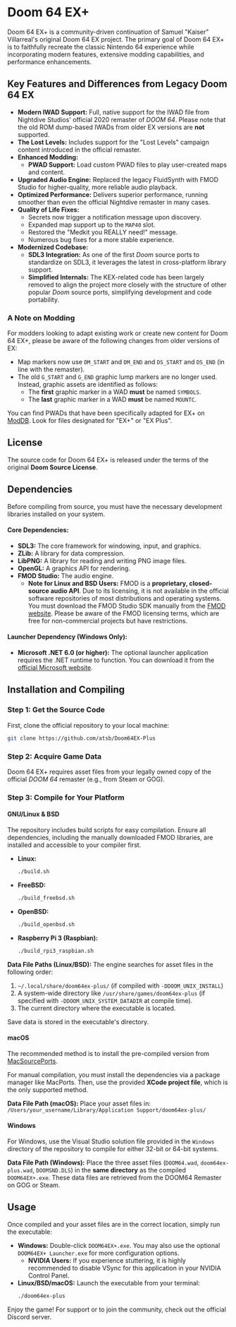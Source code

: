 # Doom 64 EX+

Doom 64 EX+ is a community-driven continuation of Samuel "Kaiser" Villarreal's original Doom 64 EX project. The primary goal of Doom 64 EX+ is to faithfully recreate the classic Nintendo 64 experience while incorporating modern features, extensive modding capabilities, and performance enhancements.

## Key Features and Differences from Legacy Doom 64 EX

* **Modern IWAD Support:** Full, native support for the IWAD file from Nightdive Studios' official 2020 remaster of *DOOM 64*. Please note that the old ROM dump-based IWADs from older EX versions are **not** supported.
* **The Lost Levels:** Includes support for the "Lost Levels" campaign content introduced in the official remaster.
* **Enhanced Modding:**
    * **PWAD Support:** Load custom PWAD files to play user-created maps and content.
* **Upgraded Audio Engine:** Replaced the legacy FluidSynth with FMOD Studio for higher-quality, more reliable audio playback.
* **Optimized Performance:** Delivers superior performance, running smoother than even the official Nightdive remaster in many cases.
* **Quality of Life Fixes:**
    * Secrets now trigger a notification message upon discovery.
    * Expanded map support up to the `MAP40` slot.
    * Restored the "Medkit you REALLY need!" message.
    * Numerous bug fixes for a more stable experience.
* **Modernized Codebase:**
    * **SDL3 Integration:** As one of the first *Doom* source ports to standardize on SDL3, it leverages the latest in cross-platform library support.
    * **Simplified Internals:** The KEX-related code has been largely removed to align the project more closely with the structure of other popular *Doom* source ports, simplifying development and code portability.

### A Note on Modding

For modders looking to adapt existing work or create new content for Doom 64 EX+, please be aware of the following changes from older versions of EX:

* Map markers now use `DM_START` and `DM_END` and `DS_START` and `DS_END` (in line with the remaster).
* The old `G_START` and `G_END` graphic lump markers are no longer used. Instead, graphic assets are identified as follows:
    * The **first** graphic marker in a WAD **must** be named `SYMBOLS`.
    * The **last** graphic marker in a WAD **must** be named `MOUNTC`.

You can find PWADs that have been specifically adapted for EX+ on [ModDB](https://www.moddb.com/games/doom-64/downloads/). Look for files designated for "EX+" or "EX Plus".

## License

The source code for Doom 64 EX+ is released under the terms of the original **Doom Source License**.

## Dependencies

Before compiling from source, you must have the necessary development libraries installed on your system.

#### Core Dependencies:

* **SDL3:** The core framework for windowing, input, and graphics.
* **ZLib:** A library for data compression.
* **LibPNG:** A library for reading and writing PNG image files.
* **OpenGL:** A graphics API for rendering.
* **FMOD Studio:** The audio engine.
    * **Note for Linux and BSD Users:** FMOD is a **proprietary, closed-source audio API**. Due to its licensing, it is not available in the official software repositories of most distributions and operating systems. You must download the FMOD Studio SDK manually from the [FMOD website](https://www.fmod.com/download). Please be aware of the FMOD licensing terms, which are free for non-commercial projects but have restrictions.

#### Launcher Dependency (Windows Only):

* **Microsoft .NET 6.0 (or higher):** The optional launcher application requires the .NET runtime to function. You can download it from the [official Microsoft website](https://dotnet.microsoft.com/en-us/download/dotnet/6.0).

## Installation and Compiling

### Step 1: Get the Source Code

First, clone the official repository to your local machine:

```bash
git clone https://github.com/atsb/Doom64EX-Plus
```

### Step 2: Acquire Game Data

Doom 64 EX+ requires asset files from your legally owned copy of the official *DOOM 64* remaster (e.g., from Steam or GOG).

### Step 3: Compile for Your Platform

#### GNU/Linux & BSD

The repository includes build scripts for easy compilation. Ensure all dependencies, including the manually downloaded FMOD libraries, are installed and accessible to your compiler first.

* **Linux:**
    ```bash
    ./build.sh
    ```
* **FreeBSD:**
    ```bash
    ./build_freebsd.sh
    ```
* **OpenBSD:**
    ```bash
    ./build_openbsd.sh
    ```
* **Raspberry Pi 3 (Raspbian):**
    ```bash
    ./build_rpi3_raspbian.sh
    ```

**Data File Paths (Linux/BSD):** The engine searches for asset files in the following order:
1.  `~/.local/share/doom64ex-plus/` (if compiled with `-DDOOM_UNIX_INSTALL`)
2.  A system-wide directory like `/usr/share/games/doom64ex-plus` (if specified with `-DDOOM_UNIX_SYSTEM_DATADIR` at compile time).
3.  The current directory where the executable is located.

Save data is stored in the executable's directory.

#### macOS

The recommended method is to install the pre-compiled version from [MacSourcePorts](https://macsourceports.com/game/doom64).

For manual compilation, you must install the dependencies via a package manager like MacPorts. Then, use the provided **XCode project file**, which is the only supported method.

**Data File Path (macOS):** Place your asset files in:
`/Users/your_username/Library/Application Support/doom64ex-plus/`

#### Windows

For Windows, use the Visual Studio solution file provided in the `Windows` directory of the repository to compile for either 32-bit or 64-bit systems.

**Data File Path (Windows):** Place the three asset files (`DOOM64.wad`, `doom64ex-plus.wad`, `DOOMSND.DLS`) in the **same directory** as the compiled `DOOM64EX+.exe`.
 These data files are retrieved from the DOOM64 Remaster on GOG or Steam.

## Usage

Once compiled and your asset files are in the correct location, simply run the executable:

* **Windows:** Double-click `DOOM64EX+.exe`. You may also use the optional `DOOM64EX+ Launcher.exe` for more configuration options.
    * **NVIDIA Users:** If you experience stuttering, it is highly recommended to disable VSync for this application in your NVIDIA Control Panel.
* **Linux/BSD/macOS:** Launch the executable from your terminal:
    ```bash
    ./doom64ex-plus
    ```

Enjoy the game! For support or to join the community, check out the official Discord server.

